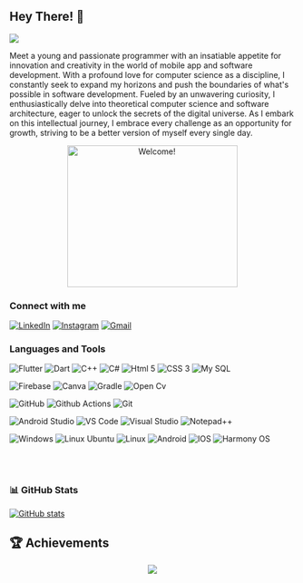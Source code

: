 <h2>Hey There! 👋</h2>

[![](https://visitcount.itsvg.in/api?id=alimnsr1154&icon=0&color=0)](https://visitcount.itsvg.in)

<p>
   Meet a young and passionate programmer with an insatiable appetite for innovation and creativity in the world of mobile app and software development. With a profound love for computer science as a discipline, I constantly seek to expand my horizons and push the boundaries of what's possible in software development. Fueled by an unwavering curiosity, I enthusiastically delve into theoretical computer science and software architecture, eager to unlock the secrets of the digital universe. As I embark on this intellectual journey, I embrace every challenge as an opportunity for growth, striving to be a better version of myself every single day. 
</p>


<div align="center" width="50">

<img src="https://64.media.tumblr.com/47cd1de999f422bd5c7aa79eddf23827/505e7fe3097af757-57/s500x750/86be37d1474bd247b57a86d719cc82c311b9419f.gifv" alt="Welcome!" width="300" height= "250" />

</div>


<h3>Connect with me </h3>

<a href="https://www.linkedin.com/in/ali-mansoor-a1a06b248" target="_blank"><img src="https://img.shields.io/badge/LinkedIn-0077B5?style=for-the-badge&logo=linkedin&logoColor=white" alt="LinkedIn"></a>
<a href="https://www.instagram.com/alimn_sor" target="_blank"><img src="https://img.shields.io/badge/Instagram-E4405F?style=for-the-badge&logo=instagram&logoColor=white" alt="Instagram"></a>
<a href="mailto:alimansoor4493@gmail.com" target="_blank">
  <img src="https://img.shields.io/badge/Gmail-D14836?style=for-the-badge&logo=gmail&logoColor=white" alt="Gmail">
</a>



<h3>Languages and Tools </h3>

![Flutter](https://img.shields.io/badge/Flutter-02569B?style=for-the-badge&logo=flutter&logoColor=white)
![Dart](https://img.shields.io/badge/Dart-0175C2?style=for-the-badge&logo=dart&logoColor=white)
![C++](https://img.shields.io/badge/C%2B%2B-00599C?style=for-the-badge&logo=c%2B%2B&logoColor=white)
![C#](https://img.shields.io/badge/C%23-239120?style=for-the-badge&logo=c-sharp&logoColor=white)
![Html 5](https://img.shields.io/badge/HTML5-E34F26?style=for-the-badge&logo=html5&logoColor=white)
![CSS 3](https://img.shields.io/badge/CSS3-1572B6?style=for-the-badge&logo=css3&logoColor=white)
![My SQL](https://img.shields.io/badge/MySQL-005C84?style=for-the-badge&logo=mysql&logoColor=white)



![Firebase](https://img.shields.io/badge/firebase-ffca28?style=for-the-badge&logo=firebase&logoColor=black)
![Canva](https://img.shields.io/badge/Canva-%2300C4CC.svg?&style=for-the-badge&logo=Canva&logoColor=white)
![Gradle](https://img.shields.io/badge/gradle-02303A?style=for-the-badge&logo=gradle&logoColor=white)
![Open Cv](https://img.shields.io/badge/OpenCV-27338e?style=for-the-badge&logo=OpenCV&logoColor=white)


![GitHub](https://img.shields.io/badge/GitHub-100000?style=for-the-badge&logo=github&logoColor=white)
![Github Actions](https://img.shields.io/badge/GitHub_Actions-2088FF?style=for-the-badge&logo=github-actions&logoColor=white)
![Git](https://img.shields.io/badge/GIT-E44C30?style=for-the-badge&logo=git&logoColor=white)


![Android Studio](https://img.shields.io/badge/Android_Studio-3DDC84?style=for-the-badge&logo=android-studio&logoColor=white)
![VS Code](https://img.shields.io/badge/VSCode-0078D4?style=for-the-badge&logo=visual%20studio%20code&logoColor=white)
![Visual Studio](https://img.shields.io/badge/Visual_Studio-5C2D91?style=for-the-badge&logo=visual%20studio&logoColor=white)
![Notepad++](https://img.shields.io/badge/Notepad++-90E59A.svg?style=for-the-badge&logo=notepad%2B%2B&logoColor=black)


![Windows](https://img.shields.io/badge/Windows-0078D6?style=for-the-badge&logo=windows&logoColor=white)
![Linux Ubuntu](https://img.shields.io/badge/Lubuntu-0068C8?style=for-the-badge&logo=lubuntu&logoColor=white)
![Linux](https://img.shields.io/badge/Linux-FCC624?style=for-the-badge&logo=linux&logoColor=black)
![Android](https://img.shields.io/badge/Android-3DDC84?style=for-the-badge&logo=android&logoColor=white)
![IOS](https://img.shields.io/badge/iOS-000000?style=for-the-badge&logo=ios&logoColor=white)
![Harmony OS](https://img.shields.io/badge/HarmonyOS-000000?style=for-the-badge&logo=harmonyos&logoColor=white)

<br/>
‎‎ 
<h3>📊 GitHub Stats</h3>

[![GitHub stats](https://github-readme-stats-tau-taupe-31.vercel.app/api?username=alimnsr1154&hide=stars,prs&show_icons=true&rank_icon=github&theme=transparent)](https://github.com/anuraghazra/github-readme-stats)
‎
<br/>



## **🏆 Achievements**

<div align="center" style="text-align:center">
<img src="https://github-profile-trophy.vercel.app/?username=alimnsr1154&theme=dracula" /><br />
</div>










<!---
alimnsr1154/alimnsr1154 is a ✨ special ✨ repository because its `README.md` (this file) appears on your GitHub profile.
You can click the Preview link to take a look at your changes.
--->
